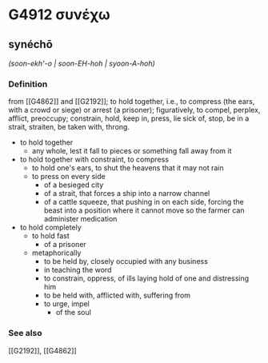 # G4912 συνέχω

## synéchō

_(soon-ekh'-o | soon-EH-hoh | syoon-A-hoh)_

### Definition

from [[G4862]] and [[G2192]]; to hold together, i.e., to compress (the ears, with a crowd or siege) or arrest (a prisoner); figuratively, to compel, perplex, afflict, preoccupy; constrain, hold, keep in, press, lie sick of, stop, be in a strait, straiten, be taken with, throng.

- to hold together
  - any whole, lest it fall to pieces or something fall away from it
- to hold together with constraint, to compress
  - to hold one's ears, to shut the heavens that it may not rain
  - to press on every side
    - of a besieged city
    - of a strait, that forces a ship into a narrow channel
    - of a cattle squeeze, that pushing in on each side, forcing the beast into a position where it cannot move so the farmer can administer medication
- to hold completely
  - to hold fast
    - of a prisoner
  - metaphorically
    - to be held by, closely occupied with any business
    - in teaching the word
    - to constrain, oppress, of ills laying hold of one and distressing him
    - to be held with, afflicted with, suffering from
    - to urge, impel
      - of the soul

### See also

[[G2192]], [[G4862]]

